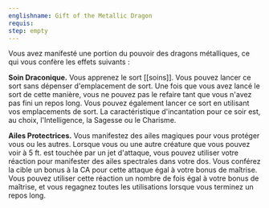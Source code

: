 ```yaml
---
englishname: Gift of the Metallic Dragon
requis:
step: empty
---
```

Vous avez manifesté une portion du pouvoir des dragons métalliques, ce qui vous confère les effets suivants :

**Soin Draconique.** Vous apprenez le sort [[soins]]. Vous pouvez lancer ce sort sans dépenser d'emplacement de sort. Une fois que vous avez lancé le sort de cette manière, vous ne pouvez pas le refaire tant que vous n'avez pas fini un repos long. Vous pouvez également lancer ce sort en utilisant vos emplacements de sort. La caractéristique d'incantation pour ce soir est, au choix, l'Intelligence, la Sagesse ou le Charisme.

**Ailes Protectrices.** Vous manifestez des ailes magiques pour vous protéger vous ou les autres. Lorsque vous ou une autre créature que vous pouvez voir à 5 ft. est touchée par un jet d'attaque, vous pouvez utiliser votre réaction pour manifester des ailes spectrales dans votre dos. Vous conférez la cible un bonus à la CA pour cette attaque égal à votre bonus de maîtrise. Vous pouvez utiliser cette réaction un nombre de fois égal à votre bonus de maîtrise, et vous regagnez toutes les utilisations lorsque vous terminez un repos long.
